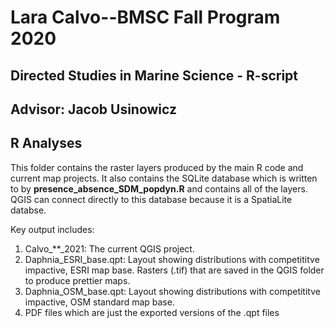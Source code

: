 # Lara Calvo--BMSC Fall Program 2020
## Directed Studies in Marine Science - R-script
## Advisor: Jacob Usinowicz

## R Analyses
This folder contains the raster layers produced by the main R code and current map projects. It also contains the SQLite database which is written to by **presence_absence_SDM_popdyn.R** and contains all of the layers. QGIS can connect directly to this database because it is a SpatiaLite databse. 

Key output includes: 

1. Calvo_**_2021: The current QGIS project. 
2. Daphnia_ESRI_base.qpt: Layout showing distributions with competititve impactive, ESRI map base. Rasters (.tif) that are saved in the QGIS folder to produce prettier maps.
3. Daphnia_OSM_base.qpt: Layout showing distributions with competititve impactive, OSM standard map base. 
4. PDF files which are just the exported versions of the .qpt files